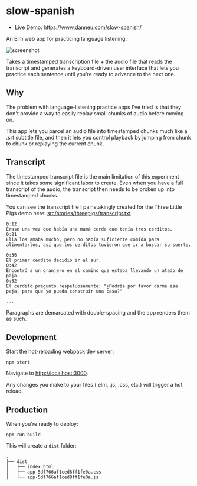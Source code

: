 # slow-spanish

- Live Demo: <https://www.danneu.com/slow-spanish/>

An Elm web app for practicing language listening.

![screenshot](https://www.dropbox.com/s/39qp731ii35e5ir/hgqa6mez.png?raw=1)

Takes a timestamped transcription file + the audio file that reads the transcript
and generates a keyboard-driven user interface that lets you practice each
sentence until you're ready to advance to the next one.

## Why

The problem with language-listening practice apps I've tried
is that they don't provide a way to easily replay small
chunks of audio before moving on.

This app lets you parcel an audio file into timestamped chunks
much like a .srt subtitle file, and then it lets you control
playback by jumping from chunk to chunk or replaying the current chunk.

## Transcript

The timestamped transcript file is the main limitation of this experiment since
it takes some significant labor to create. Even when you have a full transcript of the audio,
the transcript then needs to be broken up into timestamped chunks.

You can see the transcript file I painstakingly created for the Three Little Pigs demo here:
[src/stories/threepigs/transcript.txt](https://github.com/danneu/slow-spanish/blob/5b4210cee7b540c032c5ef6ced667e3cea6f38a6/src/stories/threepigs/transcript.txt)

```
0:12
Érase una vez que había una mamá cerda que tenía tres cerditos.
0:21
Ella los amaba mucho, pero no había suficiente comida para alimentarlos, así que los cerditos tuvieron que ir a buscar su suerte.

0:36
El primer cerdito decidió ir al sur.
0:42
Encontró a un granjero en el camino que estaba llevando un atado de paja.
0:52
El cerdito preguntó respetuosamente: "¿Podría por favor darme esa paja, para que yo pueda construir una casa?"

...
```

Paragraphs are demarcated with double-spacing and the app renders them as such.

## Development

Start the hot-reloading webpack dev server:

    npm start

Navigate to <http://localhost:3000>.

Any changes you make to your files (.elm, .js, .css, etc.) will trigger
a hot reload.

## Production

When you're ready to deploy:

    npm run build

This will create a `dist` folder:

    .
    ├── dist
    │   ├── index.html
    │   ├── app-5df766af1ced8ff1fe0a.css
    │   └── app-5df766af1ced8ff1fe0a.js

